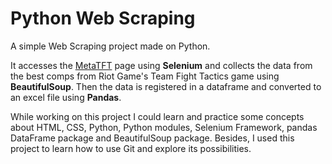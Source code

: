 # Python Web Scraping
A simple Web Scraping project made on Python.

It accesses the [MetaTFT](metatft.com) page using **Selenium** and collects the data from the best comps from Riot Game's Team Fight Tactics game using **BeautifulSoup**. Then the data is registered in a dataframe and converted to an excel file using **Pandas**.

While working on this project I could learn and practice some concepts about HTML, CSS, Python, Python modules, Selenium Framework, pandas DataFrame package and BeautifulSoup package. Besides, I used this project to learn how to use Git and explore its possibilities.
